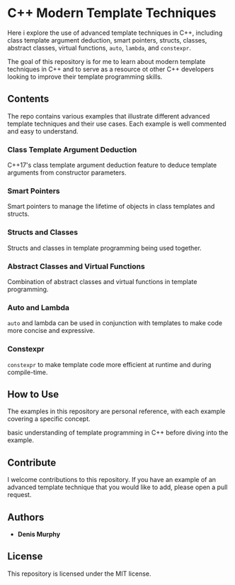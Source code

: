 
# C++ Modern Template Techniques

Here i explore the use of advanced template techniques in C++, including class template argument deduction, smart pointers, structs, classes, abstract classes, virtual functions, `auto`, `lambda`, and `constexpr`.

The goal of this repository is for me to learn about modern template techniques in C++ and to serve as a resource ot other C++ developers looking to improve their template programming skills.

## Contents

The repo contains various examples that illustrate different advanced template techniques and their use cases. Each example is well commented and easy to understand.

### Class Template Argument Deduction

C++17's class template argument deduction feature to deduce template arguments from constructor parameters.

### Smart Pointers

Smart pointers to manage the lifetime of objects in class templates and structs.

### Structs and Classes

Structs and classes in template programming being used together.

### Abstract Classes and Virtual Functions

Combination of abstract classes and virtual functions in template programming.

### Auto and Lambda

`auto` and lambda can be used in conjunction with templates to make code more concise and expressive.

### Constexpr

`constexpr` to make template code more efficient at runtime and during compile-time.

## How to Use

The examples in this repository are personal reference, with each example covering a specific concept.

basic understanding of template programming in C++ before diving into the example.

## Contribute

I welcome contributions to this repository. If you have an example of an advanced template technique that you would like to add, please open a pull request.

## Authors

-   **Denis Murphy**

## License

This repository is licensed under the MIT license.
